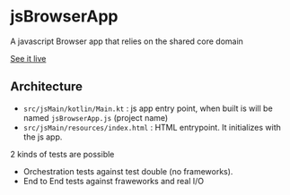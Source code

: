 # jsBrowserApp

A javascript Browser app that relies on the shared core domain

[See it live](dist)

## Architecture

- `src/jsMain/kotlin/Main.kt` : js app entry point, when built is will be named `jsBrowserApp.js` (project name)
- `src/jsMain/resources/index.html` : HTML entrypoint. It initializes with the js app.

2 kinds of tests are possible
- Orchestration tests against test double (no frameworks).
- End to End tests against fraweworks and real I/O